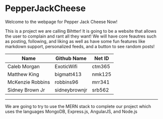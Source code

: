 # PepperJackCheese

Welcome to the webpage for Pepper Jack Cheese Now!

  This is a project we are calling Bihtter! It is going to be a website that allows the user to complain and rant all they want! We will have core feautres such as posting, following, and liking as well as have some fun features like markdown support, personalized feeds, and a button to see random posts!
  
  | Name | Github Name | Net ID |
  |--------------|-------------|--------|
  | Caleb Morgan | ExoticWifi  | ctm365 |
  | Matthew King | bigmatt413  | nmk125 |
  | McKenzie Robbins | robbins96 | mrr341 |
  | Sidney Brown Jr | sidneybrownjr | srb562 |
  
  
  __________________________________________________________________________________________________________
  
  We are going to try to use the MERN stack to complete our project which uses the languages MongoDB, Express.js, AngularJS, and Node.js
